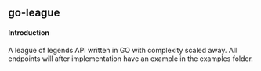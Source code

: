 ## go-league

#### Introduction
A league of legends API written in GO with complexity scaled away. All endpoints will after implementation have an example in the examples folder. 